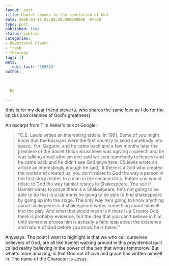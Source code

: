 ```yaml
---
layout: post
title: Hamlet speaks to the revelation of God
date: 2008-04-11 07:08:20.000000000 -07:00
type: post
published: true
status: publish
categories:
- Devotional Flavor
- fresh
- theology
tags: []
meta:
  _edit_last: '165623'
author:
  
  
  
  Ed
  
---
```

<p>(this is for my dear friend steve tu, who shares the same love as I do for the knicks and crannies of God's greatness)</p>
<p>An excerpt from Tim Keller's talk at Google:</p>
<blockquote><p>"C.S. Lewis writes an interesting article. In 1961, Some of you might know that the Russians were the first country to send somebody into space. Yuri Gagarin, and he came back and a few months later the premiere of the Soviet Union Kruscheve was agiving a speech and he was talking about atheism and said we sent somebody to heaven and he came back and he didn't see God anywhere.  CS lewis wrote an article an interestingly enough he said, 'If there is a God who created the world and created us, you don't relate to God the way a person in the first story relates to a man in the second story.  Rather you would relate to God the way hamlet relates to Shakespeare.  You see if Hamlet wants to prove there is a Shakespeare, he's not going to be able to do that in a lab nor is he going to be able to find shakespeare by going up into the stage. The only way he's going to know anything about shakepeare is if shakespeare writes something about himself into the play.  And what that would mean is if there is a Creator God, there is probably evidence, but the idea that you can't believe in him until someone proves him is actually a faith leap about the existence and nature of God before you know he is there.'"</p></blockquote>
<p>Anyways. The point I want to highlight is that we who call ourselves believers of God, are all like hamlet walking around in this providential quilt called reality believing in the power of the pen that writes tommorow.  But what's more amazing, is that God out of love and grace has written himself in.  The name of the Character is Jesus.</p>
